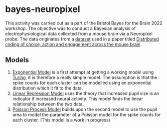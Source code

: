 # bayes-neuropixel

This activity was carried out as a part of the Bristol Bayes for the Brain 2022 workshop. The objective was to conduct a Bayesian analysis of electrophysiological data collected from a mouse brain via a Neuropixel probe. The data originates from a [dataset](https://figshare.com/articles/dataset/Dataset_from_Steinmetz_et_al_2019/9598406) used in a paper titled [Distributed coding of choice, action and engagement across the mouse brain](https://www.nature.com/articles/s41586-019-1787-x).


## Models

1. [Exponential Model](exponential-model.ipynb) is a first attempt at getting a working model using [Turing](turing.ml), it is therefore a really simple model. The assumption is that the spike counts for each cluster can be modelled using an exponential distribution which it fit to the data. 
2. [Linear Regression Model](linear-regression-model.ipynb) uses the theory that increased pupil size is an indicator if increased neural activity. This model finds the linear relationship between the two data.
3. [Poisson Process Model](poisson-process-model.ipynb) builds upon the second model to use the pupil area to model the parameter of a Poisson model for the spike counts for each cluster. (This model is a work in progress)